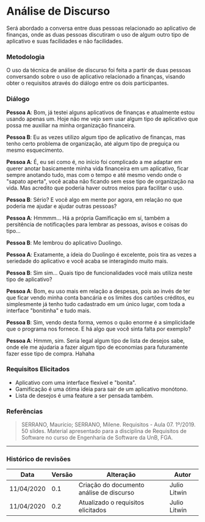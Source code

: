 # Análise de Discurso

Será abordado a conversa entre duas pessoas relacionado ao aplicativo de finanças, onde as duas pessoas discutiram o uso de algum outro tipo de aplicativo e suas facilidades e não facilidades.

### Metodologia

O uso da técnica de análise de discurso foi feita a partir de duas pessoas conversando sobre o uso de aplicativo relacionado a finanças, visando obter o requisitos através do diálogo entre os dois participantes. 

### Diálogo

**Pessoa A**: Bom, já testei alguns aplicativos de finanças e atualmente estou usando apenas um. Hoje não me vejo sem usar algum tipo de aplicativo que possa me auxiliar na minha organização financeira.

**Pessoa B**: Eu as vezes utilizo algum tipo de aplicativo de finanças, mas tenho certo problema de organização, até algum tipo de preguiça ou mesmo esquecimento.

**Pessoa A**: É, eu sei como é, no início foi complicado a me adaptar em querer anotar basicamente minha vida financeira em um aplicativo, ficar sempre anotando tudo, mas com o tempo e até mesmo vendo onde o "sapato aperta", você acaba não ficando sem esse tipo de organização na vida. Mas acredito que poderia haver outros meios para facilitar o uso.

**Pessoa B**: Sério? E você algo em mente por agora, em relação no que poderia me ajudar e ajudar outras pessoas? 

**Pessoa A**: Hmmmm... Há a própria Gamificação em sí, também a persitência de notificações para lembrar as pessoas, avisos e coisas do tipo...

**Pessoa B**: Me lembrou do aplicativo Duolingo.

**Pessoa A**: Exatamente, a ídeia do Duolingo é excelente, pois tira as vezes a seriedade do aplicativo e você acaba se interagindo muito mais.

**Pessoa B**: Sim sim... Quais tipo de funcionalidades você mais utiliza neste tipo de aplicativo?

**Pessoa A**: Bom, eu uso mais em relação a despesas, pois ao invés de ter que ficar vendo minha conta bancária e os limites dos cartões créditos, eu simplesmente já tenho tudo cadastrado em um único lugar, com toda a interface "bonitinha" e tudo mais.

**Pessoa B**: Sim, vendo desta forma, vemos o quão enorme é a simplicidade que o programa nos fornece. E há algo que você sinta falta por exemplo?

**Pessoa A**: Hmmm, sim. Seria legal algum tipo de lista de desejos sabe, onde ele me ajudaria a fazer algum tipo de economias para futuramente fazer esse tipo de compra. Hahaha

### Requisitos Elicitados
* Aplicativo com uma interface flexível e "bonita".
* Gamificação é uma ótima ideia para sair de um aplicativo monótono.
* Lista de desejos é uma feature a ser pensada também.

### Referências
>  SERRANO, Maurício; SERRANO, Milene. Requisitos - Aula 07. 1º/2019. 50 slides. Material apresentado para a disciplina de Requisitos de Software no curso de Engenharia de Software da UnB, FGA.

***

### Histórico de revisões
|Data|Versão|Alteração|Autor|
|----|------|---------|-----|
| 11/04/2020 | 0.1 | Criação do documento análise de discurso | Julio Litwin | 
| 11/04/2020 | 0.2 | Atualizado o requisitos elicitados | Julio Litwin | 